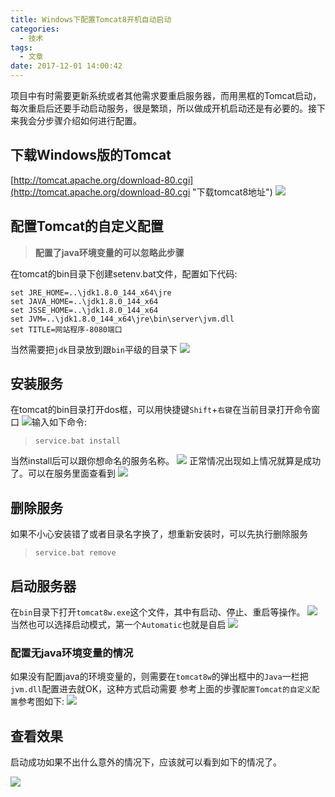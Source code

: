```yaml
---
title: Windows下配置Tomcat8开机自动启动
categories:
  - 技术
tags:
  - 文章
date: 2017-12-01 14:00:42
---
```


项目中有时需要更新系统或者其他需求要重启服务器，而用黑框的Tomcat启动，每次重启后还要手动启动服务，很是繁琐，所以做成开机启动还是有必要的。接下来我会分步骤介绍如何进行配置。

<!-- more -->


## 下载Windows版的Tomcat ##
[http://tomcat.apache.org/download-80.cgi](http://tomcat.apache.org/download-80.cgi "下载tomcat8地址")
![](/img/下载Windows版的Tomcat.png)


## 配置Tomcat的自定义配置 ##
> **配置了java环境变量的可以忽略此步骤**

在tomcat的bin目录下创建setenv.bat文件，配置如下代码:

    set JRE_HOME=..\jdk1.8.0_144_x64\jre
    set JAVA_HOME=..\jdk1.8.0_144_x64
    set JSSE_HOME=..\jdk1.8.0_144_x64
    set JVM=..\jdk1.8.0_144_x64\jre\bin\server\jvm.dll
    set TITLE=网站程序-8080端口

当然需要把`jdk`目录放到跟`bin`平级的目录下
![](/img/并配置路径.png)

## 安装服务 ##

在tomcat的bin目录打开dos框，可以用快捷键`Shift`+`右键`在当前目录打开命令窗口
![](/img/在此处打开命令.png)输入如下命令:
> `service.bat install`  

当然install后可以跟你想命名的服务名称。
![](/img/正常配置情况.png)
正常情况出现如上情况就算是成功了。可以在服务里面查看到
![](/img/服务安装成功查看.png)

## 删除服务 ##

如果不小心安装错了或者目录名字换了，想重新安装时，可以先执行删除服务
    
> `service.bat remove`



## 启动服务器 ##

在`bin`目录下打开`tomcat8w.exe`这个文件，其中有启动、停止、重启等操作。
![](/img/配置启动.png)
当然也可以选择启动模式，第一个`Automatic`也就是自启
![](/img/选择配置模式.png)

### 配置无java环境变量的情况 ###

如果没有配置java的环境变量的，则需要在`tomcat8w`的弹出框中的`Java`一栏把`jvm.dll`配置进去就OK，这种方式启动需要 参考上面的步骤`配置Tomcat的自定义配置`参考图如下:
![](/img/配置没有配置java路径的情况.png)

## 查看效果 ##

启动成功如果不出什么意外的情况下，应该就可以看到如下的情况了。

![](/img/正常启动成功.png)